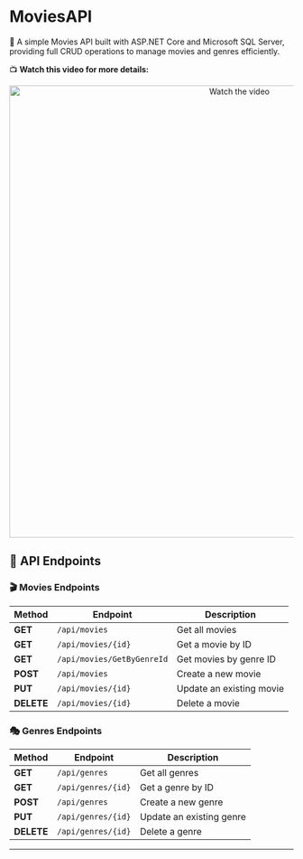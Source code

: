 # MoviesAPI
🚀 A simple Movies API built with ASP.NET Core and Microsoft SQL Server, providing full CRUD operations to manage movies and genres efficiently.

📺 **Watch this video for more details:** 

<!-- Resize image -->
<p align="center">
  <a href="![VID](https://github.com/user-attachments/assets/ea1e6636-b4b4-4e44-a1fe-78e9d5cef1c1)
">
    <img src="https://img.youtube.com/vi/Js_S_Pcy950/0.jpg" alt="Watch the video" width="800" />
  </a>
</p>



## 📄 API Endpoints

### 🎬 Movies Endpoints

| **Method** | **Endpoint**           | **Description**                  |
|------------|------------------------|----------------------------------|
| **GET**    | `/api/movies`           | Get all movies                  |
| **GET**    | `/api/movies/{id}`      | Get a movie by ID               |
| **GET**    | `/api/movies/GetByGenreId`| Get movies by genre ID        |
| **POST**   | `/api/movies`           | Create a new movie              |
| **PUT**    | `/api/movies/{id}`      | Update an existing movie        |
| **DELETE** | `/api/movies/{id}`      | Delete a movie                  |

### 🎭 Genres Endpoints

| **Method** | **Endpoint**           | **Description**                 |
|------------|------------------------|---------------------------------|
| **GET**    | `/api/genres`          | Get all genres                  |
| **GET**    | `/api/genres/{id}`     | Get a genre by ID               |
| **POST**   | `/api/genres`          | Create a new genre              |
| **PUT**    | `/api/genres/{id}`     | Update an existing genre        |
| **DELETE** | `/api/genres/{id}`     | Delete a genre                  |

---
